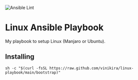 ![Ansible Lint](https://github.com/vinikira/linux-playbook/workflows/Ansible%20Lint/badge.svg)

# Linux Ansible Playbook
My playbook to setup Linux (Manjaro or Ubuntu).

## Installing
```
sh -c "$(curl -fsSL https://raw.github.com/vinikira/linux-playbook/main/bootstrap)"
```
